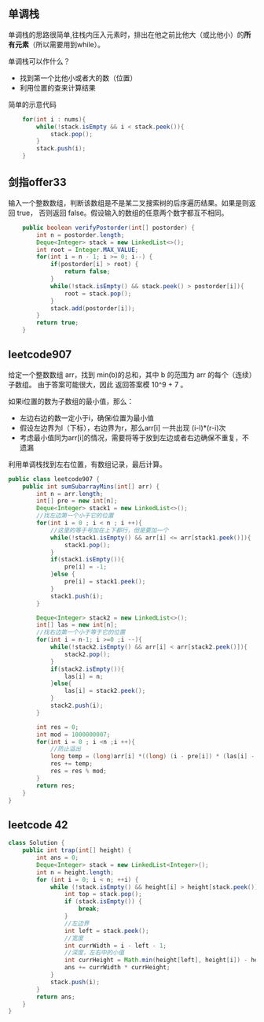 ## 单调栈
单调栈的思路很简单,往栈内压入元素时，排出在他之前比他大（或比他小）的**所有元素**（所以需要用到while）。

单调栈可以作什么？
* 找到第一个比他小或者大的数（位置）
* 利用位置的查来计算结果

简单的示意代码
```java
    for(int i : nums){
        while(!stack.isEmpty && i < stack.peek()){
            stack.pop();
        }
        stack.push(i);
    }
```

## 剑指offer33
输入一个整数数组，判断该数组是不是某二叉搜索树的后序遍历结果。如果是则返回 true，
否则返回 false。假设输入的数组的任意两个数字都互不相同。

```java
    public boolean verifyPostorder(int[] postorder) {
        int n = postorder.length;
        Deque<Integer> stack = new LinkedList<>();
        int root = Integer.MAX_VALUE;
        for(int i = n - 1; i >= 0; i--) {
            if(postorder[i] > root) {
                return false;
            }
            while(!stack.isEmpty() && stack.peek() > postorder[i]){
                root = stack.pop();
            }
            stack.add(postorder[i]);
        }
        return true;
    }
```

## leetcode907

给定一个整数数组 arr，找到 min(b)的总和，其中 b 的范围为 arr 的每个（连续）子数组。
由于答案可能很大，因此 返回答案模 10^9 + 7 。

如果i位置的数为子数组的最小值，那么：
* 左边右边的数一定小于i，确保i位置为最小值
* 假设左边界为l（下标），右边界为r，那么arr[i] 一共出现 (i-l)*(r-i)次
* 考虑最小值同为arr[i]的情况，需要将等于放到左边或者右边确保不重复，不遗漏

利用单调栈找到左右位置，有数组记录，最后计算。

```java
public class leetcode907 {
    public int sumSubarrayMins(int[] arr) {
        int n = arr.length;
        int[] pre = new int[n];
        Deque<Integer> stack1 = new LinkedList<>();
        //找左边第一个小于它的位置
        for(int i = 0 ; i < n ; i ++){
            //这里的等于号加在上下都行，但是要加一个
            while(!stack1.isEmpty() && arr[i] <= arr[stack1.peek()]){
                stack1.pop();
            }
            if(stack1.isEmpty()){
                pre[i] = -1;
            }else {
                pre[i] = stack1.peek();
            }
            stack1.push(i);
        }

        Deque<Integer> stack2 = new LinkedList<>();
        int[] las = new int[n];
        //找右边第一个小于等于它的位置
        for(int i = n-1; i >=0 ;i --){
            while(!stack2.isEmpty() && arr[i] < arr[stack2.peek()]){
                stack2.pop();
            }
            if(stack2.isEmpty()){
                las[i] = n;
            }else{
                las[i] = stack2.peek();
            }
            stack2.push(i);
        }

        int res = 0;
        int mod = 1000000007;
        for(int i = 0 ; i <n ;i ++){
            //防止溢出
            long temp = (long)arr[i] *((long) (i - pre[i]) * (las[i] - i) % mod) % mod;
            res += temp;
            res = res % mod;
        }
        return res;
    }
}
```

## leetcode 42

```java
class Solution {
    public int trap(int[] height) {
        int ans = 0;
        Deque<Integer> stack = new LinkedList<Integer>();
        int n = height.length;
        for (int i = 0; i < n; ++i) {
            while (!stack.isEmpty() && height[i] > height[stack.peek()]) {
                int top = stack.pop();
                if (stack.isEmpty()) {
                    break;
                }
                //左边界
                int left = stack.peek();
                //宽度
                int currWidth = i - left - 1;
                //深度，左右中的小值
                int currHeight = Math.min(height[left], height[i]) - height[top];
                ans += currWidth * currHeight;
            }
            stack.push(i);
        }
        return ans;
    }
}

```
